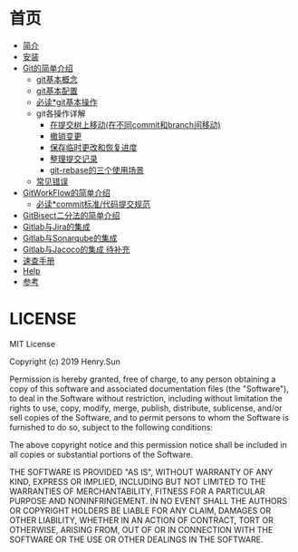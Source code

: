 # 首页

* [简介](README.md)
* [安装](Install.md)
* [Git的简单介绍](git.md)
    * [git基本概念](git/git.md)
    * [git基本配置](git/config.md)
    * [必读*git基本操作](git/basic.md)
    * git各操作详解
        * [在提交树上移动(在不同commit和branch间移动)](git/pointer.md)
        * [撤销变更](git/git-re.md)
        * [保存临时更改和恢复进度](git/stash.md)
        * [整理提交记录](git/rehistory.md)
        * [git-rebase的三个使用场景](git/rebase.md)
    * [常见错误](git/error.md)
* [GitWorkFlow的简单介绍](gitworkflow.md)
    * [必读*commit标准/代码提交规范](git/commit.md)
* [GitBisect二分法的简单介绍](git/bisect.md)
* [Gitlab与Jira的集成](git-jira.md)
* [Gitlab与Sonarqube的集成](git-sonar.md)
* [Gitlab与Jacoco的集成 待补充](git-jacoco.md)
* [速查手册](handbook.md)
* [Help](help.md)
* [参考](Reference.md)

# LICENSE
MIT License

Copyright (c) 2019 Henry.Sun

Permission is hereby granted, free of charge, to any person obtaining a copy
of this software and associated documentation files (the "Software"), to deal
in the Software without restriction, including without limitation the rights
to use, copy, modify, merge, publish, distribute, sublicense, and/or sell
copies of the Software, and to permit persons to whom the Software is
furnished to do so, subject to the following conditions:

The above copyright notice and this permission notice shall be included in all
copies or substantial portions of the Software.

THE SOFTWARE IS PROVIDED "AS IS", WITHOUT WARRANTY OF ANY KIND, EXPRESS OR
IMPLIED, INCLUDING BUT NOT LIMITED TO THE WARRANTIES OF MERCHANTABILITY,
FITNESS FOR A PARTICULAR PURPOSE AND NONINFRINGEMENT. IN NO EVENT SHALL THE
AUTHORS OR COPYRIGHT HOLDERS BE LIABLE FOR ANY CLAIM, DAMAGES OR OTHER
LIABILITY, WHETHER IN AN ACTION OF CONTRACT, TORT OR OTHERWISE, ARISING FROM,
OUT OF OR IN CONNECTION WITH THE SOFTWARE OR THE USE OR OTHER DEALINGS IN THE
SOFTWARE.